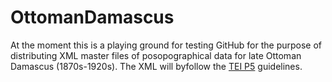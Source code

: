 OttomanDamascus
===============
At the moment this is a playing ground for testing GitHub for the purpose of distributing XML master files of posopographical data for late Ottoman Damascus (1870s-1920s). The XML will byfollow the [TEI P5](http://www.tei-c.org) guidelines.
